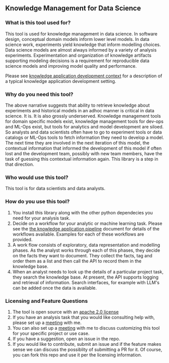## Knowledge Management for Data Science

### What is this tool used for?

This tool is used for knowledge management in data science. In software design, conceptual domain models inform lower level models. In data science work, experiments yield knowledge that inform modelling choices. Data science models are almost always informed by a variety of analysis experiments. Experimentation and organization of knowledge artifacts supporting modeling decisions is a requirement for reproducible data science models and improving model quality and performance.

Please see [knowledge application development context](/feature_documentation/knowledge_management_in_DS.md ) for a description of a typical knowledge application development setting.

### Why do you need this tool?

The above narrative suggests that ability to retrieve knowledge about experiments and historical models in an adhoc manner is critical in data science. It is. It is also grossly underserved. Knowledge management tools for domain specific models exist, knowledge management tools for dev-ops and ML-Ops exist, but tools for analytics and model development are siloed. So analysts and data scientists often have to go to experiment tools or data catalogs or ML-Ops tools to fetch information they need to develop a model. The next time they are involved in the next iteration of this model, the contextual information that informed the development of this model if often lost and the development team, possibly with new team members, have the task of guessing this contextual information again. This library is a step in that direction.

### Who would use this tool?

This tool is for data scientists and data analysts.

### How do you use this tool?

1. You install this library along with the other python dependecies you need for your analysis task.
2. Decide on a workflow for your analytic or machine learning task. Please see the [the knowledge application pipeline](/feature_documentation/km_app_pipeline.md) document for details of the workflows available. Examples for each of these workflows are provided.
3. A work flow consists of exploratory, data representation and modelling phases. As the analyst works through each of this phases, they decide on the facts they want to document. They collect the facts, tag and order them as a list and then call the API to record them in the knowledge base.
4. When an analyst needs to look up the details of a particular project task, they search the knowledge base. At present, the API supports logging and retrieval of information. Search interfaces, for example with LLM's can be added once the data is available.

### Licensing and Feature Questions


1. The tool is open source with an [apache 2.0 license](https://www.apache.org/licenses/LICENSE-2.0.txt)
2. If you have an analysis task that you would like consulting help with, please set up a [meeting](https://calendly.com/rajiv-sambasivan/help-with-data-analysis-kmds) with me.
3. You can also set up a [meeting](https://calendly.com/rajiv-sambasivan/help-with-data-analysis-kmds) with me to discuss customizing this tool for your specific project or use case.
4. If you have a suggestion, open an issue in the repo.
5. If you would like to contribute, submit an issue and if the feature makes sense we can discuss the possiblity of submitting a PR for it. Of course, you can fork this repo and use it per the licensing information.

